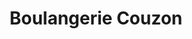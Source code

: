 ---
title: "Boulangerie Couzon"
url: /saint-christo-en-jarez/boulangerie-couzon/
shop: boulangerie
---